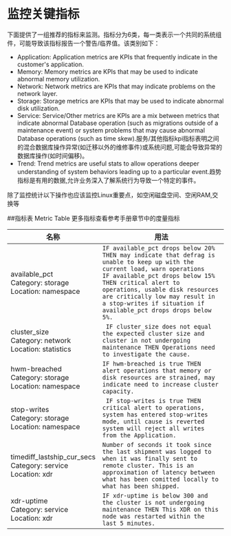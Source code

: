 # 监控关键指标

下面提供了一组推荐的指标来监测。指标分为6类，每一类表示一个共同的系统组件，可能导致该指标报告一个警告/临界值。该类别如下：

* Application: Application metrics are KPIs that frequently indicate in the customer's application.
* Memory: Memory metrics are KPIs that may be used to indicate abnormal memory utilization.
* Network: Network metrics are KPIs that may indicate problems on the network layer.
* Storage: Storage metrics are KPIs that may be used to indicate abnormal disk utilization.
* Service: Service/Other metrics are KPIs are a mix between metrics that indicate abnormal Database operation (such as migrations outside of a maintenance event) or system problems that may cause abnormal Database operations (such as time skew).服务/其他指标kpi指标表明之间的混合数据库操作异常(如迁移以外的维修事件)或系统问题,可能会导致异常的数据库操作(如时间偏移)。
* Trend: Trend metrics are useful stats to allow operations deeper understanding of system behaviors leading up to a particular event.趋势指标是有用的数据,允许业务深入了解系统行为导致一个特定的事件。


除了监控统计以下操作也应该监控Linux重要点，如空闲磁盘空间、空闲RAM,交换等


##指标表 Metric Table
更多指标查看参考手册章节中的度量指标

| 名称 | 用法 |
| -- | -- |
| available_pct <br>Category: storage<br>Location: namespace  | ```IF available_pct drops below 20% THEN may indicate that defrag is unable to keep up with the current load, warn operations ```<br>```IF available_pct drops below 15% THEN critical alert to operations, usable disk resources are critically low may result in a stop-writes if situation if available_pct drops drops below 5%.``` |
| cluster_size<br>Category: network<br>Location: statistics |``` IF cluster_size does not equal the expected cluster size and cluster in not undergoing maintenance THEN Operations need to investigate the cause.``` |
| hwm-breached<br>Category: storage<br>Location: namespace | ```IF hwm-breached is true THEN alert operations that memory or disk resources are strained, may indicate need to increase cluster capacity. ```|
| stop-writes<br>Category: storage<br>Location: namespace |``` IF stop-writes is true THEN critical alert to operations, system has entered stop-writes mode, until cause is reverted system will reject all writes from the Application.```|
| timediff_lastship_cur_secs<br>Category: service<br>Location: xdr|```Number of seconds it took since the last shipment was logged to when it was finally sent to remote cluster. This is an approximation of latency between what has been comitted locally to what has been shipped.``` |
| xdr-uptime<br>Category: service<br>Location: xdr| ```IF xdr-uptime is below 300 and the cluster is not undergoing maintenance THEN This XDR on this node was restarted within the last 5 minutes.```|


